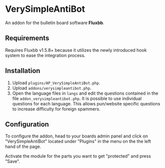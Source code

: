 # VerySimpleAntiBot

An addon for the bulletin board software __Fluxbb__.

## Requirements

Requires Fluxbb v1.5.8+ because it utilizes the newly introduced hook system to ease the integration process.

## Installation

1. Upload `plugins/AP_VerySimpleAntiBot.php`.
2. Upload `addons/verysimpleantibot.php`.
3. Open the language files in `langs` and edit the questions contained in the file `addon_verysimpleantibot.php`. It is possible to use individual questions for each language. This allows pun/website specific questions to increase difficulty for foreign spammers.

## Configuration

To configure the addon, head to your boards admin panel and
click on "VerySimpleAntiBot" located under "Plugins" in the menu on the
the left hand of the page.

Activate the module for the parts you want to get "protected" and press
"Save".
